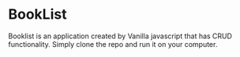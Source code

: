 # BookList
Booklist is an application created by Vanilla javascript that has CRUD functionality. Simply clone the repo and run it on your computer. 
